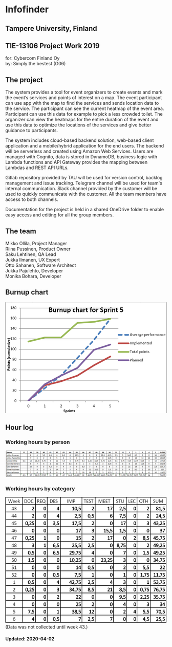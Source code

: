 # Infofinder
## Tampere University, Finland 
## TIE-13106 Project Work 2019
for: Cybercom Finland Oy  
by: Simply the bestest (G06)

## The project
The system provides a tool for event organizers to create events and mark the event’s services and points of interest on a map. 
The event participant can use app with the map to find the services and sends location data to the service. The participant can 
see the current heatmap of the event area. Participant can use this data for example to pick a less crowded toilet. The organizer 
can view the heatmaps for the entire duration of the event and use this data to optimize the locations of the services and give 
better guidance to participants.  

The system includes cloud-based backend solution, web-based client application and a mobile/hybrid application for the end users.
The backend will be serverless and created using Amazon Web Services. Users are managed with Cognito, data is stored in DynamoDB,
business logic with Lambda functions and API Gateway provides the mapping between Lambdas and REST API URLs.

Gitlab repository provided by TAU will be used for version control, backlog management and issue tracking. Telegram channel 
will be used for team's internal communication. Slack channel provided by the customer will be used to quickly communicate with 
the customer. All the team members have access to both channels.  

Documentation for the project is held in a shared OneDrive folder to enable easy access and editing for all the group members. 

## The team
Mikko Ollila, Project Manager  
Riina Pussinen, Product Owner  
Saku Lehtinen, QA Lead  
Jukka Ilmanen, UX Expert  
Otto Sahanen, Software Architect  
Jukka Pajulehto, Developer  
Monika Bohara, Developer  

## Burnup chart
<img src='https://raw.githubusercontent.com/wldchld/infofinder/master/images/burnup.png'/>

## Hour log

### Working hours by person
<img src='https://raw.githubusercontent.com/wldchld/infofinder/master/images/hours_by_person.png'/>

### Working hours by category
<img src='https://raw.githubusercontent.com/wldchld/infofinder/master/images/hours_by_categories.png'/>  
(Data was not collected until week 43.)

#### Updated: 2020-04-02